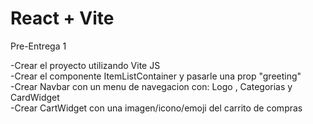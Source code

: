 # React + Vite  
Pre-Entrega 1



-Crear el proyecto utilizando Vite JS  
-Crear el componente ItemListContainer y pasarle una prop "greeting"  
-Crear Navbar con un menu de navegacion con: Logo , Categorias y CardWidget  
-Crear CartWidget con una imagen/icono/emoji del carrito de compras
